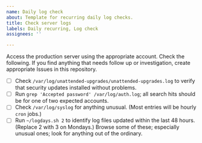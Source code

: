```yaml
---
name: Daily log check
about: Template for recurring daily log checks.
title: Check server logs
labels: Daily recurring, Log check
assignees: ''

---
```


Access the production server using the appropriate account. Check the following. If you find anything that needs follow up or investigation, create appropriate Issues in this repository.

- [ ] Check `/var/log/unattended-upgrades/unattended-upgrades.log` to verify that security updates installed without problems.
- [ ] Run `grep 'Accepted password' /var/log/auth.log`; all search hits should be for one of two expected accounts.
- [ ] Check `/var/log/syslog` for anything unusual. (Most entries will be hourly `cron` jobs.)
- [ ] Run `~/logdays.sh 2` to identify log files updated within the last 48 hours. (Replace 2 with 3 on Mondays.) Browse some of these; especially unusual ones; look for anything out of the ordinary.
